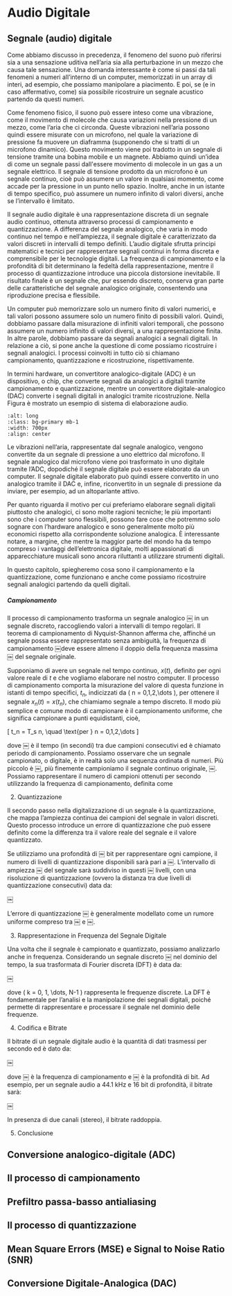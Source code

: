 Audio Digitale
====

## Segnale (audio) digitale

Come abbiamo discusso in precedenza, il fenomeno del suono può riferirsi sia a una sensazione uditiva nell’aria sia alla perturbazione in un mezzo che causa tale sensazione. Una domanda interessante è come si passi da tali fenomeni a numeri all’interno di un computer, memorizzati in un array di interi, ad esempio, che possiamo manipolare a piacimento. E poi, se (e in caso affermativo, come) sia possibile ricostruire un segnale acustico partendo da questi numeri.

Come fenomeno fisico, il suono può essere inteso come una vibrazione, come il movimento di molecole che causa variazioni nella pressione di un mezzo, come l’aria che ci circonda. Queste vibrazioni nell’aria possono quindi essere misurate con un microfono, nel quale la variazione di pressione fa muovere un diaframma (supponendo che si tratti di un microfono dinamico). Questo movimento viene poi tradotto in un segnale di tensione tramite una bobina mobile e un magnete. Abbiamo quindi un’idea di come un segnale passi dall'essere movimento di molecole in un gas a un segnale elettrico. Il segnale di tensione prodotto da un microfono è un segnale continuo, cioè può assumere un valore in qualsiasi momento, come accade per la pressione in un punto nello spazio. Inoltre, anche in un istante di tempo specifico, può assumere un numero infinito di valori diversi, anche se l’intervallo è limitato.

Il segnale audio digitale è una rappresentazione discreta di un segnale audio continuo, ottenuta attraverso processi di campionamento e quantizzazione. A differenza del segnale analogico, che varia in modo continuo nel tempo e nell’ampiezza, il segnale digitale è caratterizzato da valori discreti in intervalli di tempo definiti. L’audio digitale sfrutta principi matematici e tecnici per rappresentare segnali continui in forma discreta e comprensibile per le tecnologie digitali. La frequenza di campionamento e la profondità di bit determinano la fedeltà della rappresentazione, mentre il processo di quantizzazione introduce una piccola distorsione inevitabile. Il risultato finale è un segnale che, pur essendo discreto, conserva gran parte delle caratteristiche del segnale analogico originale, consentendo una riproduzione precisa e flessibile.

Un computer può memorizzare solo un numero finito di valori numerici, e tali valori possono assumere solo un numero finito di possibili valori. Quindi, dobbiamo passare dalla misurazione di infiniti valori temporali, che possono assumere un numero infinito di valori diversi, a una rappresentazione finita. In altre parole, dobbiamo passare da segnali analogici a segnali digitali. In relazione a ciò, si pone anche la questione di come possiamo ricostruire i segnali analogici. I processi coinvolti in tutto ciò si chiamano campionamento, quantizzazione e ricostruzione, rispettivamente.

In termini hardware, un convertitore analogico-digitale (ADC) è un dispositivo, o chip, che converte segnali da analogici a digitali tramite campionamento e quantizzazione, mentre un convertitore digitale-analogico (DAC) converte i segnali digitali in analogici tramite ricostruzione. Nella Figura è mostrato un esempio di sistema di elaborazione audio.

```{image} images/sistema.png
:alt: long
:class: bg-primary mb-1
:width: 700px
:align: center
```
Le vibrazioni nell’aria, rappresentate dal segnale analogico, vengono convertite da un segnale di pressione a uno elettrico dal microfono. Il segnale analogico dal microfono viene poi trasformato in uno digitale tramite l’ADC, dopodiché il segnale digitale può essere elaborato da un computer. Il segnale digitale elaborato può quindi essere convertito in uno analogico tramite il DAC e, infine, riconvertito in un segnale di pressione da inviare, per esempio, ad un altoparlante attivo.

Per quanto riguarda il motivo per cui preferiamo elaborare segnali digitali piuttosto che analogici, ci sono molte ragioni tecniche; le più importanti sono che i computer sono flessibili, possono fare cose che potremmo solo sognare con l’hardware analogico e sono generalmente molto più economici rispetto alla corrispondente soluzione analogica. È interessante notare, a margine, che mentre la maggior parte del mondo ha da tempo compreso i vantaggi dell’elettronica digitale, molti appassionati di apparecchiature musicali sono ancora riluttanti a utilizzare strumenti digitali.

In questo capitolo, spiegheremo cosa sono il campionamento e la quantizzazione, come funzionano e anche come possiamo ricostruire segnali analogici partendo da quelli digitali.

##### Campionamento

Il processo di campionamento trasforma un segnale analogico ￼ in un segnale discreto, raccogliendo valori a intervalli di tempo regolari. Il teorema di campionamento di Nyquist-Shannon afferma che, affinché un segnale possa essere rappresentato senza ambiguità, la frequenza di campionamento ￼deve essere almeno il doppio della frequenza massima ￼ del segnale originale. 

Supponiamo di avere un segnale nel tempo continuo, $x(t)$, definito per ogni valore reale di $t$ e che vogliamo elaborare nel nostro computer. Il processo di campionamento comporta la misurazione del valore di questa funzione in istanti di tempo specifici, $t_n$, indicizzati da \( n = 0,1,2,\dots \), per ottenere il segnale $x_n(t)=x(t_n)$, che chiamiamo segnale a tempo discreto. Il modo più semplice e comune modo di campionare è il campionamento uniforme, che significa campionare a punti equidistanti, cioè,

\[
t_n = T_s n, \quad \text{per } n = 0,1,2,\dots
\]

dove ￼ è il tempo (in secondi) tra due campioni consecutivi ed è chiamato periodo di campionamento. Possiamo osservare che un segnale campionato, o digitale, è in realtà solo una sequenza ordinata di numeri. Più piccolo è ￼, più finemente campioniamo il segnale continuo originale, ￼. Possiamo rappresentare il numero di campioni ottenuti per secondo utilizzando la frequenza di campionamento, definita come

2. Quantizzazione

Il secondo passo nella digitalizzazione di un segnale è la quantizzazione, che mappa l’ampiezza continua dei campioni del segnale in valori discreti. Questo processo introduce un errore di quantizzazione che può essere definito come la differenza tra il valore reale del segnale e il valore quantizzato.

Se utilizziamo una profondità di ￼ bit per rappresentare ogni campione, il numero di livelli di quantizzazione disponibili sarà pari a ￼. L’intervallo di ampiezza ￼ del segnale sarà suddiviso in questi ￼ livelli, con una risoluzione di quantizzazione (ovvero la distanza tra due livelli di quantizzazione consecutivi) data da:

￼

L’errore di quantizzazione ￼ è generalmente modellato come un rumore uniforme compreso tra ￼ e ￼.

3. Rappresentazione in Frequenza del Segnale Digitale

Una volta che il segnale è campionato e quantizzato, possiamo analizzarlo anche in frequenza. Considerando un segnale discreto ￼ nel dominio del tempo, la sua trasformata di Fourier discreta (DFT) è data da:

￼

dove \( k = 0, 1, \dots, N-1 \) rappresenta le frequenze discrete. La DFT è fondamentale per l’analisi e la manipolazione dei segnali digitali, poiché permette di rappresentare e processare il segnale nel dominio delle frequenze.

4. Codifica e Bitrate

Il bitrate di un segnale digitale audio è la quantità di dati trasmessi per secondo ed è dato da:

￼

dove ￼ è la frequenza di campionamento e ￼ è la profondità di bit. Ad esempio, per un segnale audio a 44.1 kHz e 16 bit di profondità, il bitrate sarà:

￼

In presenza di due canali (stereo), il bitrate raddoppia.

5. Conclusione



## Conversione analogico-digitale (ADC)

## Il processo di campionamento
## Prefiltro passa-basso antialiasing
## Il processo di quantizzazione



## Mean Square Errors (MSE) e Signal to Noise Ratio (SNR)
## Conversione Digitale-Analogica (DAC)

